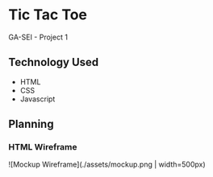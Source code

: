 # Tic Tac Toe

GA-SEI - Project 1

## Technology Used

-   HTML
-   CSS
-   Javascript

## Planning

### HTML Wireframe

![Mockup Wireframe](./assets/mockup.png | width=500px)
